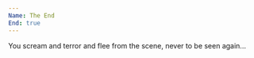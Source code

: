 ```yaml
---
Name: The End
End: true
---
```

You scream and terror and flee from the scene, never to be seen again...